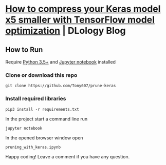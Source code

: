# [How to compress your Keras model x5 smaller with TensorFlow model optimization](https://www.dlology.com/blog/how-to-compress-your-keras-model-x5-smaller-with-tensorflow-model-optimization/) | DLology Blog


## How to Run
Require [Python 3.5+](https://www.python.org/ftp/python/3.6.4/python-3.6.4.exe) and [Jupyter notebook](https://jupyter.readthedocs.io/en/latest/install.html) installed
### Clone or download this repo
```
git clone https://github.com/Tony607/prune-keras
```
### Install required libraries
`pip3 install -r requirements.txt`


In the project start a command line run
```
jupyter notebook
```
In the opened browser window open
```
pruning_with_keras.ipynb
```

Happy coding! Leave a comment if you have any question.
